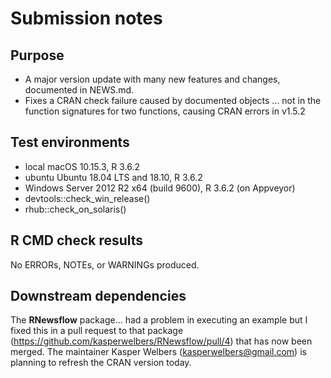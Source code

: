 # Submission notes

## Purpose
    
- A major version update with many new features and changes, documented in NEWS.md.
- Fixes a CRAN check failure caused by documented objects ... not in the function signatures for two functions, causing CRAN errors in v1.5.2

## Test environments

* local macOS 10.15.3, R 3.6.2
* ubuntu Ubuntu 18.04 LTS and 18.10, R 3.6.2
* Windows Server 2012 R2 x64 (build 9600), R 3.6.2 (on Appveyor)
* devtools::check_win_release()
* rhub::check_on_solaris()

## R CMD check results

No ERRORs, NOTEs, or WARNINGs produced.


## Downstream dependencies

The **RNewsflow** package... had a problem in executing an example but I fixed this in a pull request to that package (https://github.com/kasperwelbers/RNewsflow/pull/4) that has now been merged.  The maintainer Kasper Welbers (kasperwelbers@gmail.com) is planning to refresh the CRAN version today.
